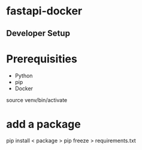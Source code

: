 # fastapi-docker

## Developer Setup
# Prerequisities
- Python
- pip
- Docker

source venv/bin/activate

# add a package
pip install < package >
pip freeze > requirements.txt